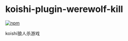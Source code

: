 # koishi-plugin-werewolf-kill

[![npm](https://img.shields.io/npm/v/koishi-plugin-werewolf-kill?style=flat-square)](https://www.npmjs.com/package/koishi-plugin-werewolf-kill)

koishi狼人杀游戏
